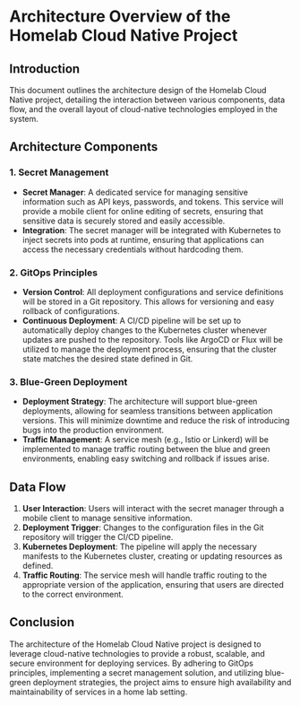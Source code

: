 # Architecture Overview of the Homelab Cloud Native Project

## Introduction
This document outlines the architecture design of the Homelab Cloud Native project, detailing the interaction between various components, data flow, and the overall layout of cloud-native technologies employed in the system.

## Architecture Components

### 1. Secret Management
- **Secret Manager**: A dedicated service for managing sensitive information such as API keys, passwords, and tokens. This service will provide a mobile client for online editing of secrets, ensuring that sensitive data is securely stored and easily accessible.
- **Integration**: The secret manager will be integrated with Kubernetes to inject secrets into pods at runtime, ensuring that applications can access the necessary credentials without hardcoding them.

### 2. GitOps Principles
- **Version Control**: All deployment configurations and service definitions will be stored in a Git repository. This allows for versioning and easy rollback of configurations.
- **Continuous Deployment**: A CI/CD pipeline will be set up to automatically deploy changes to the Kubernetes cluster whenever updates are pushed to the repository. Tools like ArgoCD or Flux will be utilized to manage the deployment process, ensuring that the cluster state matches the desired state defined in Git.

### 3. Blue-Green Deployment
- **Deployment Strategy**: The architecture will support blue-green deployments, allowing for seamless transitions between application versions. This will minimize downtime and reduce the risk of introducing bugs into the production environment.
- **Traffic Management**: A service mesh (e.g., Istio or Linkerd) will be implemented to manage traffic routing between the blue and green environments, enabling easy switching and rollback if issues arise.

## Data Flow
1. **User Interaction**: Users will interact with the secret manager through a mobile client to manage sensitive information.
2. **Deployment Trigger**: Changes to the configuration files in the Git repository will trigger the CI/CD pipeline.
3. **Kubernetes Deployment**: The pipeline will apply the necessary manifests to the Kubernetes cluster, creating or updating resources as defined.
4. **Traffic Routing**: The service mesh will handle traffic routing to the appropriate version of the application, ensuring that users are directed to the correct environment.

## Conclusion
The architecture of the Homelab Cloud Native project is designed to leverage cloud-native technologies to provide a robust, scalable, and secure environment for deploying services. By adhering to GitOps principles, implementing a secret management solution, and utilizing blue-green deployment strategies, the project aims to ensure high availability and maintainability of services in a home lab setting.